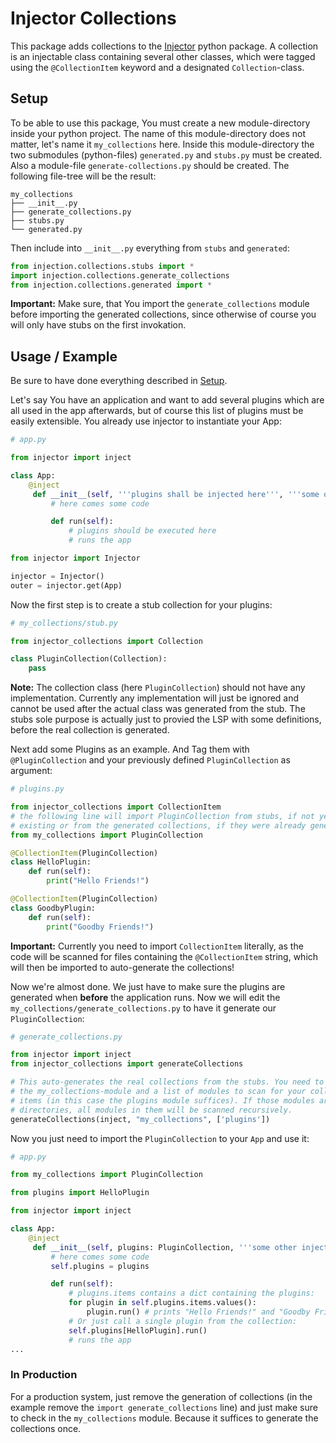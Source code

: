 # Injector Collections

This package adds collections to the
[Injector](https://github.com/python-injector/injector) python package. A
collection is an injectable class containing several other classes, which were
tagged using the `@CollectionItem` keyword and a designated `Collection`-class.

## Setup

To be able to use this package, You must create a new module-directory inside
your python project. The name of this module-directory does not matter, let's
name it `my_collections` here. Inside this module-directory the two submodules
(python-files) `generated.py` and `stubs.py` must be created. Also a module-file
`generate-collections.py` should be created.
The following file-tree will be the result:
```
my_collections
├── __init__.py
├── generate_collections.py
├── stubs.py
└── generated.py
```
Then include into `__init__.py` everything from `stubs` and `generated`:
```python
from injection.collections.stubs import *
import injection.collections.generate_collections
from injection.collections.generated import *
```
**Important:** Make sure, that You import the `generate_collections` module
before importing the generated collections, since otherwise of course you will
only have stubs on the first invokation.

## Usage / Example

Be sure to have done everything described in [Setup](#setup).

Let's say You have an application and want to add several plugins which are all
used in the app afterwards, but of course this list of plugins must be easily
extensible. You already use injector to instantiate your App:

```python
# app.py

from injector import inject

class App:
    @inject
     def __init__(self, '''plugins shall be injected here''', '''some other injected classes'''):
         # here comes some code

         def run(self):
             # plugins should be executed here
             # runs the app

from injector import Injector

injector = Injector()
outer = injector.get(App)
```

Now the first step is to create a stub collection for your plugins:
``` python
# my_collections/stub.py

from injector_collections import Collection

class PluginCollection(Collection):
    pass
```
**Note:** The collection class (here `PluginCollection`) should not have any
implementation. Currently any implementation will just be ignored and cannot be
used after the actual class was generated from the stub. The stubs sole purpose
is actually just to provied the LSP with some definitions, before the real
collection is generated.

Next add some Plugins as an example. And Tag them with `@PluginCollection` and
your previously defined `PluginCollection` as argument:
```python
# plugins.py

from injector_collections import CollectionItem
# the following line will import PluginCollection from stubs, if not yet
# existing or from the generated collections, if they were already generated.
from my_collections import PluginCollection

@CollectionItem(PluginCollection)
class HelloPlugin:
    def run(self):
        print("Hello Friends!")

@CollectionItem(PluginCollection)
class GoodbyPlugin:
    def run(self):
        print("Goodby Friends!")
```

**Important:** Currently you need to import `CollectionItem` literally, as the
code will be scanned for files containing the `@CollectionItem` string, which
will then be imported to auto-generate the collections!

Now we're almost done. We just have to make sure the plugins are generated when
**before** the application runs. Now we will edit the
`my_collections/generate_collections.py` to have it generate our
`PluginCollection`:
``` python
# generate_collections.py

from injector import inject
from injector_collections import generateCollections

# This auto-generates the real collections from the stubs. You need to provide
# the my_collections-module and a list of modules to scan for your collection
# items (in this case the plugins module suffices). If those modules are
# directories, all modules in them will be scanned recursively.
generateCollections(inject, "my_collections", ['plugins'])
```

Now you just need to import the `PluginCollection` to your `App` and use it:

```python
# app.py

from my_collections import PluginCollection

from plugins import HelloPlugin

from injector import inject

class App:
    @inject
     def __init__(self, plugins: PluginCollection, '''some other injected classes'''):
         # here comes some code
         self.plugins = plugins

         def run(self):
             # plugins.items contains a dict containing the plugins:
             for plugin in self.plugins.items.values():
                 plugin.run() # prints "Hello Friends!" and "Goodby Friends!"
             # Or just call a single plugin from the collection:
             self.plugins[HelloPlugin].run()
             # runs the app
...
```

### In Production

For a production system, just remove the generation of collections (in the
example remove the `import generate_collections` line) and just make sure to
check in the `my_collections` module. Because it suffices to generate the
collections once.
